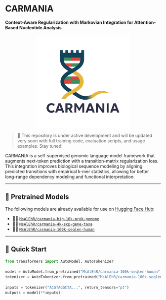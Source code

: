 
# CARMANIA

**Context-Aware Regularization with Markovian Integration for Attention-Based Nucleotide Analysis**

<p align="center">
  <img src="carmania_logo.png" alt="CARMANIA Logo" width="300"/>
</p>

> 🚧 This repository is under active development and will be updated very soon with full training code, evaluation scripts, and usage examples. Stay tuned!

CARMANIA is a self-supervised genomic language model framework that augments next-token prediction with a transition-matrix regularization loss. This integration improves biological sequence modeling by aligning predicted transitions with empirical k-mer statistics, allowing for better long-range dependency modeling and functional interpretation.

---

## 🧠 Pretrained Models

The following models are already available for use on [Hugging Face Hub](https://huggingface.co/MsAlEhR):

- 🦠🧬 [`MsAlEhR/carmania-big-10k-prok-genome`](https://huggingface.co/MsAlEhR/carmania-big-10k-prok-genome)  
- 🦠🧬 [`MsAlEhR/carmania-4k-scp-gene-taxa`](https://huggingface.co/MsAlEhR/carmania-4k-seqlen-scp-gene-taxa)  
- 👤🧬 [`MsAlEhR/carmania-160k-seqlen-human`](https://huggingface.co/MsAlEhR/carmania-160k-seqlen-human)

---

## 🚀 Quick Start

```python
from transformers import AutoModel, AutoTokenizer

model = AutoModel.from_pretrained("MsAlEhR/carmania-160k-seqlen-human", trust_remote_code=True)
tokenizer = AutoTokenizer.from_pretrained("MsAlEhR/carmania-160k-seqlen-human", trust_remote_code=True)

inputs = tokenizer("ACGTAGGCTA...", return_tensors="pt")
outputs = model(**inputs)

